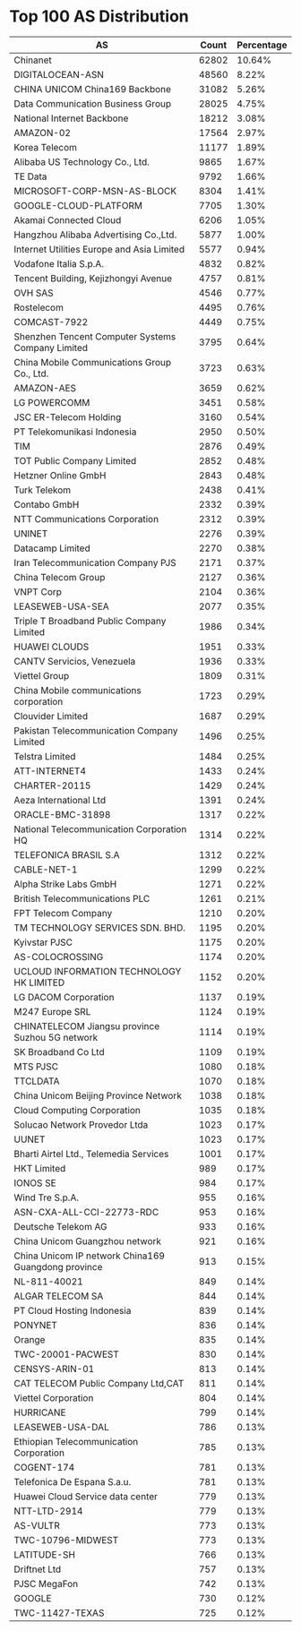 # Top 100 AS Distribution
| AS | Count | Percentage |
|----|----|----|
| Chinanet | 62802 | 10.64% |
| DIGITALOCEAN-ASN | 48560 | 8.22% |
| CHINA UNICOM China169 Backbone | 31082 | 5.26% |
| Data Communication Business Group | 28025 | 4.75% |
| National Internet Backbone | 18212 | 3.08% |
| AMAZON-02 | 17564 | 2.97% |
| Korea Telecom | 11177 | 1.89% |
| Alibaba US Technology Co., Ltd. | 9865 | 1.67% |
| TE Data | 9792 | 1.66% |
| MICROSOFT-CORP-MSN-AS-BLOCK | 8304 | 1.41% |
| GOOGLE-CLOUD-PLATFORM | 7705 | 1.30% |
| Akamai Connected Cloud | 6206 | 1.05% |
| Hangzhou Alibaba Advertising Co.,Ltd. | 5877 | 1.00% |
| Internet Utilities Europe and Asia Limited | 5577 | 0.94% |
| Vodafone Italia S.p.A. | 4832 | 0.82% |
| Tencent Building, Kejizhongyi Avenue | 4757 | 0.81% |
| OVH SAS | 4546 | 0.77% |
| Rostelecom | 4495 | 0.76% |
| COMCAST-7922 | 4449 | 0.75% |
| Shenzhen Tencent Computer Systems Company Limited | 3795 | 0.64% |
| China Mobile Communications Group Co., Ltd. | 3723 | 0.63% |
| AMAZON-AES | 3659 | 0.62% |
| LG POWERCOMM | 3451 | 0.58% |
| JSC ER-Telecom Holding | 3160 | 0.54% |
| PT Telekomunikasi Indonesia | 2950 | 0.50% |
| TIM | 2876 | 0.49% |
| TOT Public Company Limited | 2852 | 0.48% |
| Hetzner Online GmbH | 2843 | 0.48% |
| Turk Telekom | 2438 | 0.41% |
| Contabo GmbH | 2332 | 0.39% |
| NTT Communications Corporation | 2312 | 0.39% |
| UNINET | 2276 | 0.39% |
| Datacamp Limited | 2270 | 0.38% |
| Iran Telecommunication Company PJS | 2171 | 0.37% |
| China Telecom Group | 2127 | 0.36% |
| VNPT Corp | 2104 | 0.36% |
| LEASEWEB-USA-SEA | 2077 | 0.35% |
| Triple T Broadband Public Company Limited | 1986 | 0.34% |
| HUAWEI CLOUDS | 1951 | 0.33% |
| CANTV Servicios, Venezuela | 1936 | 0.33% |
| Viettel Group | 1809 | 0.31% |
| China Mobile communications corporation | 1723 | 0.29% |
| Clouvider Limited | 1687 | 0.29% |
| Pakistan Telecommunication Company Limited | 1496 | 0.25% |
| Telstra Limited | 1484 | 0.25% |
| ATT-INTERNET4 | 1433 | 0.24% |
| CHARTER-20115 | 1429 | 0.24% |
| Aeza International Ltd | 1391 | 0.24% |
| ORACLE-BMC-31898 | 1317 | 0.22% |
| National Telecommunication Corporation HQ | 1314 | 0.22% |
| TELEFONICA BRASIL S.A | 1312 | 0.22% |
| CABLE-NET-1 | 1299 | 0.22% |
| Alpha Strike Labs GmbH | 1271 | 0.22% |
| British Telecommunications PLC | 1261 | 0.21% |
| FPT Telecom Company | 1210 | 0.20% |
| TM TECHNOLOGY SERVICES SDN. BHD. | 1195 | 0.20% |
| Kyivstar PJSC | 1175 | 0.20% |
| AS-COLOCROSSING | 1174 | 0.20% |
| UCLOUD INFORMATION TECHNOLOGY HK LIMITED | 1152 | 0.20% |
| LG DACOM Corporation | 1137 | 0.19% |
| M247 Europe SRL | 1124 | 0.19% |
| CHINATELECOM Jiangsu province Suzhou 5G network | 1114 | 0.19% |
| SK Broadband Co Ltd | 1109 | 0.19% |
| MTS PJSC | 1080 | 0.18% |
| TTCLDATA | 1070 | 0.18% |
| China Unicom Beijing Province Network | 1038 | 0.18% |
| Cloud Computing Corporation | 1035 | 0.18% |
| Solucao Network Provedor Ltda | 1023 | 0.17% |
| UUNET | 1023 | 0.17% |
| Bharti Airtel Ltd., Telemedia Services | 1001 | 0.17% |
| HKT Limited | 989 | 0.17% |
| IONOS SE | 984 | 0.17% |
| Wind Tre S.p.A. | 955 | 0.16% |
| ASN-CXA-ALL-CCI-22773-RDC | 953 | 0.16% |
| Deutsche Telekom AG | 933 | 0.16% |
| China Unicom Guangzhou network | 921 | 0.16% |
| China Unicom IP network China169 Guangdong province | 913 | 0.15% |
| NL-811-40021 | 849 | 0.14% |
| ALGAR TELECOM SA | 844 | 0.14% |
| PT Cloud Hosting Indonesia | 839 | 0.14% |
| PONYNET | 836 | 0.14% |
| Orange | 835 | 0.14% |
| TWC-20001-PACWEST | 830 | 0.14% |
| CENSYS-ARIN-01 | 813 | 0.14% |
| CAT TELECOM Public Company Ltd,CAT | 811 | 0.14% |
| Viettel Corporation | 804 | 0.14% |
| HURRICANE | 799 | 0.14% |
| LEASEWEB-USA-DAL | 786 | 0.13% |
| Ethiopian Telecommunication Corporation | 785 | 0.13% |
| COGENT-174 | 781 | 0.13% |
| Telefonica De Espana S.a.u. | 781 | 0.13% |
| Huawei Cloud Service data center | 779 | 0.13% |
| NTT-LTD-2914 | 779 | 0.13% |
| AS-VULTR | 773 | 0.13% |
| TWC-10796-MIDWEST | 773 | 0.13% |
| LATITUDE-SH | 766 | 0.13% |
| Driftnet Ltd | 757 | 0.13% |
| PJSC MegaFon | 742 | 0.13% |
| GOOGLE | 730 | 0.12% |
| TWC-11427-TEXAS | 725 | 0.12% |
